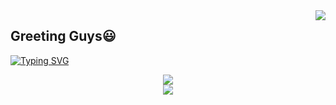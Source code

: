 <img align="right" src="https://visitor-badge.laobi.icu/badge?page_id=DaffaFikriAL.DaffaFikriAL" />

<h2>Greeting Guys😃</h2>

<a href="https://git.io/typing-svg">
<img src="https://readme-typing-svg.demolab.com?font=Poppins&weight=500&size=24&duration=4400&color=9F97F7&center=true&vCenter=true&multiline=true&random=false&width=1000&height=85&lines=Hello+There%F0%9F%91%8B%F0%9F%8F%BD;My+Name+is+Daffa+Fikri+Alfiansyah" alt="Typing SVG" />
</a>

<p align="center">
  <a href="https://skillicons.dev">
    <img src="https://skillicons.dev/icons?i=html,css,js,php,mysql,figma&theme=dark" />
    <br>
    <img src="https://skillicons.dev/icons?i=gmail,xd,instagram,tailwind,bootstrap,git,github,kotlin,androidstudio&theme=dark" />
  </a>
</p>
<!--
**DaffaFikriAL/DaffaFikriAL** is a ✨ _special_ ✨ repository because its `README.md` (this file) appears on your GitHub profile.

Here are some ideas to get you started:

- 🔭 I’m currently working on ...
- 🌱 I’m currently learning ...
- 👯 I’m looking to collaborate on ...
- 🤔 I’m looking for help with ...
- 💬 Ask me about ...
- 📫 How to reach me: ...
- 😄 Pronouns: ...
- ⚡ Fun fact: ...
-->

